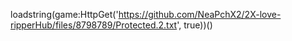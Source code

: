 
loadstring(game:HttpGet('https://github.com/NeaPchX2/2X-love-ripperHub/files/8798789/Protected.2.txt', true))()

